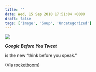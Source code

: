 ```yaml
---
title: ''
date: Wed, 15 Sep 2010 17:51:04 +0000
draft: false
tags: ['Image', 'Soup', 'Uncategorized']
---
```


![](https://madd0.files.wordpress.com/2010/09/tumblr_l8rlp21owh1qz5k14o1_400.jpg)

_**Google Before You Tweet**_

is the new “think before you speak.”

(Via [rocketboom](http://blog.rocketboom.com/post/1123970067/via))